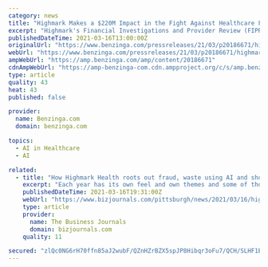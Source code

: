 ```yaml
---
category: news
title: "Highmark Makes a $220M Impact in the Fight Against Healthcare Fraud, Waste and Abuse in 2020"
excerpt: "Highmark's Financial Investigations and Provider Review (FIPR) department generated more than $220 million in savings related to fraud, waste and abuse in 2020, and has made"
publishedDateTime: 2021-03-16T13:00:00Z
originalUrl: "https://www.benzinga.com/pressreleases/21/03/p20186671/highmark-makes-a-220m-impact-in-the-fight-against-healthcare-fraud-waste-and-abuse-in-2020"
webUrl: "https://www.benzinga.com/pressreleases/21/03/p20186671/highmark-makes-a-220m-impact-in-the-fight-against-healthcare-fraud-waste-and-abuse-in-2020"
ampWebUrl: "https://amp.benzinga.com/amp/content/20186671"
cdnAmpWebUrl: "https://amp-benzinga-com.cdn.ampproject.org/c/s/amp.benzinga.com/amp/content/20186671"
type: article
quality: 43
heat: 43
published: false

provider:
  name: Benzinga.com
  domain: benzinga.com

topics:
  - AI in Healthcare
  - AI

related:
  - title: "How Highmark Health roots out fraud, waste using AI and shoe-leather investigating"
    excerpt: "Each year has its own feel and own themes and some of those were pretty consistent in 2020 with years past. But with Covid we did see some new, unusual scenarios and schemes come up.”"
    publishedDateTime: 2021-03-16T19:31:00Z
    webUrl: "https://www.bizjournals.com/pittsburgh/news/2021/03/16/highmark-health-shoe-leather-investigating.html"
    type: article
    provider:
      name: The Business Journals
      domain: bizjournals.com
    quality: 11

secured: "zlQc0NG6rH70ffn85aJ2wubF/QZnHZrBZX5spJP8Hibqr3oFu7/QCH/SLHF1E0TDCxiX3pNPUF9Nv1GdiyZeOSZhZuqsZaboXqmxQ/Cb0pRq7sbWxEDGGCDBasticrhovOPzRABMIHO9rduXO5Z/PEd4ooICJ2pNTJnBQVVKm2DLutVj+6RjKVImA5UiA95CA6cURmXaAHRm1t5AUjvH1h64QyNNh+kqKYUb7iBpWfSTT0sLvjbEWsg1Okn1XxlSWty3wbNAhFZrY2GDmsp9SHkA8FpPUrs4/bul5WPodeqlX/ibp8Rj0fApUGPDg5YHl7j0FNmYz0QLc2X+uWgc9TLgHNZhYn3hrSpM2QQE/JQ=;MslI4a7X0kNoJPdoSNPSTQ=="
---
```


